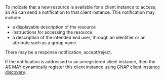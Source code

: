 To indicate that a new resource is available for a client instance to access,
an AS can send a notification to that client instance.
This notification may include:
* a displayable description of the resource
* instructions for accessing the resource
* a description of the intended end user, through an identifier or an attribute such as a group name.

There may be a response notification, accept/reject.

If the notification is addressed to an unregistered client instance, then the AS MAY dynamically register this client instance
using [GNAP client instance discovery](./gnap-client-instance-discovery.md).

